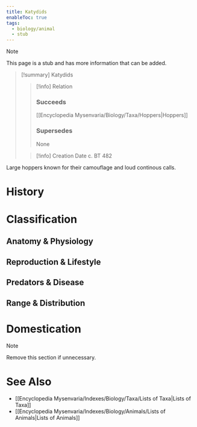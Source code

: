 ```yaml
---
title: Katydids
enableToc: true
tags:
  - biology/animal
  - stub
---
```


> [!note]
> This page is a stub and has more information that can be added.

> [!summary] Katydids
> > [!info] Relation
> > ### Succeeds
> > [[Encyclopedia Mysenvaria/Biology/Taxa/Hoppers|Hoppers]]
> > ### Supersedes
> > None
>
> > [!info] Creation Date
> > c. BT 482

Large hoppers known for their camouflage and loud continous calls.
# History

# Classification
## Anatomy & Physiology

## Reproduction & Lifestyle

## Predators & Disease

## Range & Distribution

# Domestication

> [!note]
> Remove this section if unnecessary.
# See Also
- [[Encyclopedia Mysenvaria/Indexes/Biology/Taxa/Lists of Taxa|Lists of Taxa]]
- [[Encyclopedia Mysenvaria/Indexes/Biology/Animals/Lists of Animals|Lists of Animals]]